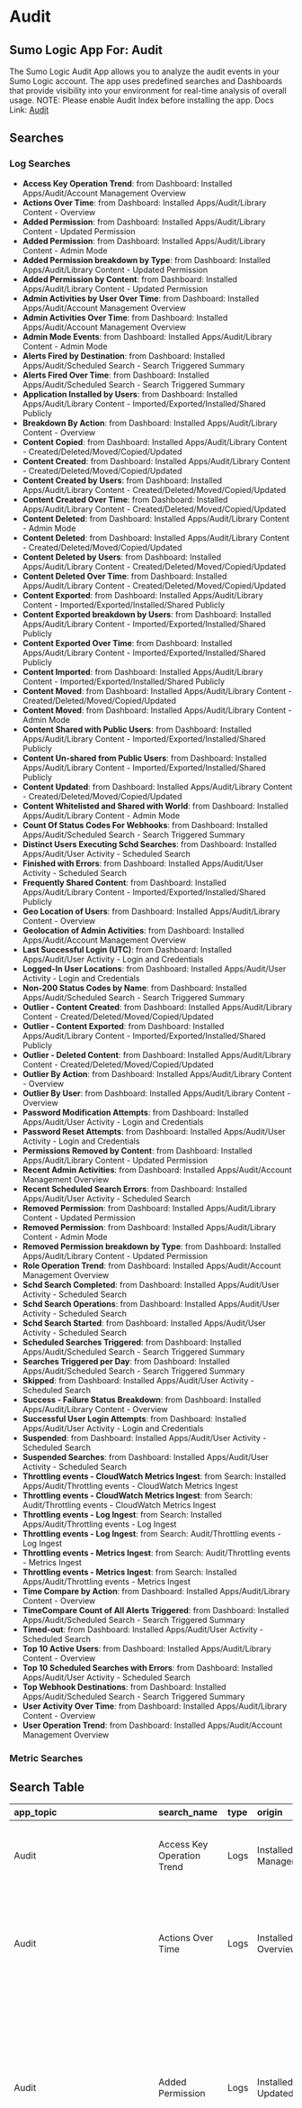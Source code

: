 # Audit
## Sumo Logic App For: Audit
The Sumo Logic Audit App allows you to analyze the audit events in your Sumo Logic account. The app uses predefined searches and Dashboards that provide visibility into your environment for real-time analysis of overall usage. NOTE: Please enable Audit Index before installing the app.
Docs Link: [Audit](https://help.sumologic.com/?cid=1054)

## Searches

### Log Searches

- **Access Key Operation Trend**: from Dashboard: Installed Apps/Audit/Account Management Overview 
- **Actions Over Time**: from Dashboard: Installed Apps/Audit/Library Content - Overview 
- **Added Permission**: from Dashboard: Installed Apps/Audit/Library Content - Updated Permission 
- **Added Permission**: from Dashboard: Installed Apps/Audit/Library Content - Admin Mode 
- **Added Permission breakdown by Type**: from Dashboard: Installed Apps/Audit/Library Content - Updated Permission 
- **Added Permission by Content**: from Dashboard: Installed Apps/Audit/Library Content - Updated Permission 
- **Admin Activities by User Over Time**: from Dashboard: Installed Apps/Audit/Account Management Overview 
- **Admin Activities Over Time**: from Dashboard: Installed Apps/Audit/Account Management Overview 
- **Admin Mode Events**: from Dashboard: Installed Apps/Audit/Library Content - Admin Mode 
- **Alerts Fired by Destination**: from Dashboard: Installed Apps/Audit/Scheduled Search - Search Triggered Summary 
- **Alerts Fired Over Time**: from Dashboard: Installed Apps/Audit/Scheduled Search - Search Triggered Summary 
- **Application Installed by Users**: from Dashboard: Installed Apps/Audit/Library Content - Imported/Exported/Installed/Shared Publicly 
- **Breakdown By Action**: from Dashboard: Installed Apps/Audit/Library Content - Overview 
- **Content Copied**: from Dashboard: Installed Apps/Audit/Library Content - Created/Deleted/Moved/Copied/Updated 
- **Content Created**: from Dashboard: Installed Apps/Audit/Library Content - Created/Deleted/Moved/Copied/Updated 
- **Content Created by Users**: from Dashboard: Installed Apps/Audit/Library Content - Created/Deleted/Moved/Copied/Updated 
- **Content Created Over Time**: from Dashboard: Installed Apps/Audit/Library Content - Created/Deleted/Moved/Copied/Updated 
- **Content Deleted**: from Dashboard: Installed Apps/Audit/Library Content - Admin Mode 
- **Content Deleted**: from Dashboard: Installed Apps/Audit/Library Content - Created/Deleted/Moved/Copied/Updated 
- **Content Deleted by Users**: from Dashboard: Installed Apps/Audit/Library Content - Created/Deleted/Moved/Copied/Updated 
- **Content Deleted Over Time**: from Dashboard: Installed Apps/Audit/Library Content - Created/Deleted/Moved/Copied/Updated 
- **Content Exported**: from Dashboard: Installed Apps/Audit/Library Content - Imported/Exported/Installed/Shared Publicly 
- **Content Exported breakdown by Users**: from Dashboard: Installed Apps/Audit/Library Content - Imported/Exported/Installed/Shared Publicly 
- **Content Exported Over Time**: from Dashboard: Installed Apps/Audit/Library Content - Imported/Exported/Installed/Shared Publicly 
- **Content Imported**: from Dashboard: Installed Apps/Audit/Library Content - Imported/Exported/Installed/Shared Publicly 
- **Content Moved**: from Dashboard: Installed Apps/Audit/Library Content - Created/Deleted/Moved/Copied/Updated 
- **Content Moved**: from Dashboard: Installed Apps/Audit/Library Content - Admin Mode 
- **Content Shared with Public Users**: from Dashboard: Installed Apps/Audit/Library Content - Imported/Exported/Installed/Shared Publicly 
- **Content Un-shared from Public Users**: from Dashboard: Installed Apps/Audit/Library Content - Imported/Exported/Installed/Shared Publicly 
- **Content Updated**: from Dashboard: Installed Apps/Audit/Library Content - Created/Deleted/Moved/Copied/Updated 
- **Content Whitelisted and Shared with World**: from Dashboard: Installed Apps/Audit/Library Content - Admin Mode 
- **Count Of Status Codes For Webhooks**: from Dashboard: Installed Apps/Audit/Scheduled Search - Search Triggered Summary 
- **Distinct Users Executing Schd Searches**: from Dashboard: Installed Apps/Audit/User Activity - Scheduled Search 
- **Finished with Errors**: from Dashboard: Installed Apps/Audit/User Activity - Scheduled Search 
- **Frequently Shared Content**: from Dashboard: Installed Apps/Audit/Library Content - Imported/Exported/Installed/Shared Publicly 
- **Geo Location of Users**: from Dashboard: Installed Apps/Audit/Library Content - Overview 
- **Geolocation of Admin Activities**: from Dashboard: Installed Apps/Audit/Account Management Overview 
- **Last Successful Login (UTC)**: from Dashboard: Installed Apps/Audit/User Activity - Login and Credentials 
- **Logged-In User Locations**: from Dashboard: Installed Apps/Audit/User Activity - Login and Credentials 
- **Non-200 Status Codes by Name**: from Dashboard: Installed Apps/Audit/Scheduled Search - Search Triggered Summary 
- **Outlier - Content Created**: from Dashboard: Installed Apps/Audit/Library Content - Created/Deleted/Moved/Copied/Updated 
- **Outlier - Content Exported**: from Dashboard: Installed Apps/Audit/Library Content - Imported/Exported/Installed/Shared Publicly 
- **Outlier - Deleted Content**: from Dashboard: Installed Apps/Audit/Library Content - Created/Deleted/Moved/Copied/Updated 
- **Outlier By Action**: from Dashboard: Installed Apps/Audit/Library Content - Overview 
- **Outlier By User**: from Dashboard: Installed Apps/Audit/Library Content - Overview 
- **Password Modification Attempts**: from Dashboard: Installed Apps/Audit/User Activity - Login and Credentials 
- **Password Reset Attempts**: from Dashboard: Installed Apps/Audit/User Activity - Login and Credentials 
- **Permissions Removed by Content**: from Dashboard: Installed Apps/Audit/Library Content - Updated Permission 
- **Recent Admin Activities**: from Dashboard: Installed Apps/Audit/Account Management Overview 
- **Recent Scheduled Search Errors**: from Dashboard: Installed Apps/Audit/User Activity - Scheduled Search 
- **Removed Permission**: from Dashboard: Installed Apps/Audit/Library Content - Updated Permission 
- **Removed Permission**: from Dashboard: Installed Apps/Audit/Library Content - Admin Mode 
- **Removed Permission breakdown by Type**: from Dashboard: Installed Apps/Audit/Library Content - Updated Permission 
- **Role Operation Trend**: from Dashboard: Installed Apps/Audit/Account Management Overview 
- **Schd Search Completed**: from Dashboard: Installed Apps/Audit/User Activity - Scheduled Search 
- **Schd Search Operations**: from Dashboard: Installed Apps/Audit/User Activity - Scheduled Search 
- **Schd Search Started**: from Dashboard: Installed Apps/Audit/User Activity - Scheduled Search 
- **Scheduled Searches Triggered**: from Dashboard: Installed Apps/Audit/Scheduled Search - Search Triggered Summary 
- **Searches Triggered per Day**: from Dashboard: Installed Apps/Audit/Scheduled Search - Search Triggered Summary 
- **Skipped**: from Dashboard: Installed Apps/Audit/User Activity - Scheduled Search 
- **Success - Failure Status Breakdown**: from Dashboard: Installed Apps/Audit/Library Content - Overview 
- **Successful User Login Attempts**: from Dashboard: Installed Apps/Audit/User Activity - Login and Credentials 
- **Suspended**: from Dashboard: Installed Apps/Audit/User Activity - Scheduled Search 
- **Suspended Searches**: from Dashboard: Installed Apps/Audit/User Activity - Scheduled Search 
- **Throttling events - CloudWatch Metrics Ingest**: from Search: Installed Apps/Audit/Throttling events - CloudWatch Metrics Ingest 
- **Throttling events - CloudWatch Metrics Ingest**: from Search: Audit/Throttling events - CloudWatch Metrics Ingest 
- **Throttling events - Log Ingest**: from Search: Installed Apps/Audit/Throttling events - Log Ingest 
- **Throttling events - Log Ingest**: from Search: Audit/Throttling events - Log Ingest 
- **Throttling events - Metrics Ingest**: from Search: Audit/Throttling events - Metrics Ingest 
- **Throttling events - Metrics Ingest**: from Search: Installed Apps/Audit/Throttling events - Metrics Ingest 
- **Time Compare by Action**: from Dashboard: Installed Apps/Audit/Library Content - Overview 
- **TimeCompare Count of All Alerts Triggered**: from Dashboard: Installed Apps/Audit/Scheduled Search - Search Triggered Summary 
- **Timed-out**: from Dashboard: Installed Apps/Audit/User Activity - Scheduled Search 
- **Top 10 Active Users**: from Dashboard: Installed Apps/Audit/Library Content - Overview 
- **Top 10 Scheduled Searches with Errors**: from Dashboard: Installed Apps/Audit/User Activity - Scheduled Search 
- **Top Webhook Destinations**: from Dashboard: Installed Apps/Audit/Scheduled Search - Search Triggered Summary 
- **User Activity Over Time**: from Dashboard: Installed Apps/Audit/Library Content - Overview 
- **User Operation Trend**: from Dashboard: Installed Apps/Audit/Account Management Overview

### Metric Searches


## Search Table

|app\_topic|search\_name|type|origin|search|
|:--|:--|:--|:--|:--|
|Audit|Access Key Operation Trend|Logs|Installed Apps/Audit/Account Management Overview|\_index=sumologic\_audit class=access\_key (action=create or action=delete or action=enable or action=disable) status=SUCCESS<br />\| where \_sourceCategory="account\_management"<br />\| timeslice 12h<br />\| count by \_timeslice, action<br />\| transpose row \_timeslice column action|
|Audit|Actions Over Time|Logs|Installed Apps/Audit/Library Content - Overview|\_view=sumologic\_audit   \_sourceCategory=user\_activity <br />\| where action in ("MANAGE\_PERMISSIONS" , "CREATE", "DELETE", "MOVE", "COPY", "UPDATE", "IMPORT", "EXPORT","INSTALL")<br />\| timeslice 1h<br />\|where if ("{{sourceuser}}" = "\*", true, sourceuser matches "{{sourceuser}}")<br />\|count by \_timeslice, action<br />\| transpose row \_timeslice column action<br />\| fillmissing timeslice(1h)|
|Audit|Added Permission|Logs|Installed Apps/Audit/Library Content - Updated Permission|\_view=sumologic\_audit \_sourceCategory=user\_activity<br />\| where action ="MANAGE\_PERMISSIONS"<br />\| parse "User \* updated the following permissions on \* \\"\*\\". \\nAdded: \*\\nRemoved: \*" as user,content\_type,content\_name,added\_permissions,removed\_permissions nodrop<br />\| parse regex field=added\_permissions "(?\<addedperm\>\\(.+?: .+?\\))" multi<br />\| parse regex field=addedperm "\\((?\<added\_permission\_to\>.+)\<(?\<permission\_target\>.+)\>: (?\<added\_permissions\>.+)\\)" <br />\| formatDate(fromMillis(\_messagetime), "MM-dd-yyyy HH:mm:ss") as date\_time<br />\|where if ("{{added\_permissions}}" = "\*", true, added\_permissions matches "{{added\_permissions}}")<br />\|count by  date\_time, sourceuser,content\_type,content\_name,added\_permission\_to, permission\_target, added\_permissions|
|Audit|Added Permission|Logs|Installed Apps/Audit/Library Content - Admin Mode|\_view=sumologic\_audit \_sourceCategory=user\_activity "AdminMode=true"<br />\| where action ="MANAGE\_PERMISSIONS"<br />\| parse "User \* updated the following permissions on \* \\"\*\\". \\nAdded: \*\\nRemoved: \*" as user,content\_type,content\_name,added\_permissions,removed\_permissions nodrop<br />\| parse regex field=added\_permissions "(?\<addedperm\>\\(.+?: .+?\\))" multi<br />\| parse regex field=addedperm "\\((?\<added\_permission\_to\>.+)\<(?\<permission\_target\>.+)\>: (?\<added\_permissions\>.+)\\)" <br />\| formatDate(fromMillis(\_messagetime), "MM-dd-yyyy HH:mm:ss") as date\_time<br />\|where if ("{{sourceuser}}" = "\*", true, sourceuser matches "{{sourceuser}}")<br />\|count by  date\_time, sourceuser,content\_type,content\_name,added\_permission\_to, permission\_target, added\_permissions|
|Audit|Added Permission breakdown by Type|Logs|Installed Apps/Audit/Library Content - Updated Permission|\_view=sumologic\_audit \_sourceCategory=user\_activity<br />\| where action ="MANAGE\_PERMISSIONS"<br />\| parse "User \* updated the following permissions on \* \\"\*\\". \\nAdded: \*\\nRemoved: \*" as user,content\_type,content\_name,added\_permissions,removed\_permissions nodrop<br />\| parse regex field=added\_permissions "(?\<addedperm\>\\(.+?: .+?\\))" multi<br />\| parse regex field=addedperm "\\((?\<added\_permission\_to\>.+)\<(?\<permission\_target\>.+)\>: (?\<added\_permissions\>.+)\\)"<br />\|where if ("{{added\_permissions}}" = "\*", true, added\_permissions matches "{{added\_permissions}}")<br />\|count by added\_permission\_to|
|Audit|Added Permission by Content|Logs|Installed Apps/Audit/Library Content - Updated Permission|\_view=sumologic\_audit \_sourceCategory=user\_activity<br />\| where action ="MANAGE\_PERMISSIONS"<br />\| parse "User \* updated the following permissions on \* \\"\*\\". \\nAdded: \*\\nRemoved: \*" as user,content\_type,content\_name,added\_permissions,removed\_permissions nodrop<br />\| parse regex field=added\_permissions "(?\<addedperm\>\\(.+?: .+?\\))" multi<br />\| parse regex field=addedperm "\\((?\<added\_permission\_to\>.+)\<(?\<permission\_target\>.+)\>: (?\<added\_permissions\>.+)\\)"<br />\|where if ("{{added\_permissions}}" = "\*", true, added\_permissions matches "{{added\_permissions}}")<br />\|count by content\_name <br />\| sort by \_count|
|Audit|Admin Activities by User Over Time|Logs|Installed Apps/Audit/Account Management Overview|\_index=sumologic\_audit <br />\| where \_sourceCategory="account\_management"<br />\| timeslice 12h<br />\| count by \_timeslice, sourceuser<br />\| transpose row \_timeslice column sourceuser|
|Audit|Admin Activities Over Time|Logs|Installed Apps/Audit/Account Management Overview|\_index=sumologic\_audit <br />\| where \_sourceCategory="account\_management"<br />\| timeslice 12h<br />\| count by \_timeslice, class<br />\| transpose row \_timeslice column class|
|Audit|Admin Mode Events|Logs|Installed Apps/Audit/Library Content - Admin Mode|\_view=sumologic\_audit \_sourceCategory=user\_activity "AdminMode=true"<br />\|where if ("{{sourceuser}}" = "\*", true, sourceuser matches "{{sourceuser}}")<br />\|count by sourceuser, \_raw|
|Audit|Alerts Fired by Destination|Logs|Installed Apps/Audit/Scheduled Search - Search Triggered Summary|\_index=sumologic\_audit and \_sourceName=SCHEDULED\_SEARCH triggered<br />\| parse "[AlertType=\*]" as type nodrop<br />\| parse "[Destination=\*]" as destination nodrop<br />\| parse "[Name=\*]" as name nodrop<br />\| count as count by destination<br />\| sort count|
|Audit|Alerts Fired Over Time|Logs|Installed Apps/Audit/Scheduled Search - Search Triggered Summary|<br />\_index=sumologic\_audit and \_sourceName=SCHEDULED\_SEARCH ("Scheduled search alert triggered")<br />\| parse "[Name=\*]" as SavedSearchName<br />\| parse "[AlertType=\*]" as AlertType nodrop<br />\| timeslice 1h<br />\| count by SavedSearchName, \_timeslice<br />\| transpose row \_timeslice column SavedSearchName|
|Audit/Library Content - Imported/Exported/Installed|Application Installed by Users|Logs|Installed Apps/Audit/Library Content - Imported/Exported/Installed/Shared Publicly|\_view=sumologic\_audit   \_sourceCategory=user\_activity<br />\| where action ="INSTALL"<br />\| parse "installed application (\*, \*) into folder \\"\*\\" as \\"\*\\"" as app\_name,app\_id,target\_folder\_location,app\_name2<br />\| formatDate(fromMillis(\_messagetime), "MM-dd-yyyy HH:mm:ss") as date\_time<br />\|where if ("{{sourceuser}}" = "\*", true, sourceuser matches "{{sourceuser}}")<br />\|count by date\_time,sourceuser, app\_name|
|Audit|Breakdown By Action|Logs|Installed Apps/Audit/Library Content - Overview|\_view=sumologic\_audit   \_sourceCategory=user\_activity <br />\| where action in ("MANAGE\_PERMISSIONS" , "CREATE", "DELETE", "MOVE", "COPY", "UPDATE", "IMPORT", "EXPORT","INSTALL")<br />\|where if ("{{sourceuser}}" = "\*", true, sourceuser matches "{{sourceuser}}")<br />\|count by  action|
|Audit/Library Content - Created/Deleted/Moved/Copied|Content Copied|Logs|Installed Apps/Audit/Library Content - Created/Deleted/Moved/Copied/Updated|\_view=sumologic\_audit   \_sourceCategory=user\_activity<br />\| parse "copied \* \\"\*\\" into folder \\"\*\\" as \\"\*\\"" as content\_type,content\_name,target\_folder\_location,copied\_content\_name<br />\| where action ="COPY"<br />\| formatDate(fromMillis(\_messagetime), "MM-dd-yyyy HH:mm:ss") as date\_time<br />\|where if ("{{sourceuser}}" = "\*", true, sourceuser matches "{{sourceuser}}")<br />\|count by date\_time, sourceuser, content\_type, content\_name,target\_folder\_location, copied\_content\_name<br />\| fields - \_count|
|Audit/Library Content - Created/Deleted/Moved/Copied|Content Created|Logs|Installed Apps/Audit/Library Content - Created/Deleted/Moved/Copied/Updated|\_view=sumologic\_audit   \_sourceCategory=user\_activity<br />\| parse "created \* \\"\*\\" into folder \\"\*\\"" as content\_type,content\_name,folder\_location<br />\| where action ="CREATE"<br />\| formatDate(fromMillis(\_messagetime), "MM-dd-yyyy HH:mm:ss") as date\_time<br />\|where if ("{{sourceuser}}" = "\*", true, sourceuser matches "{{sourceuser}}")<br />\|count by date\_time, sourceuser, content\_type, content\_name, folder\_location<br />\| fields - \_count|
|Audit/Library Content - Created/Deleted/Moved/Copied|Content Created by Users|Logs|Installed Apps/Audit/Library Content - Created/Deleted/Moved/Copied/Updated|\_view=sumologic\_audit   \_sourceCategory=user\_activity<br />\| parse "created \* \\"\*\\" into folder \\"\*\\"" as content\_type,content\_name,folder\_location<br />\| where action ="CREATE"<br />\|where if ("{{sourceuser}}" = "\*", true, sourceuser matches "{{sourceuser}}")<br />\|count by  sourceuser|
|Audit/Library Content - Created/Deleted/Moved/Copied|Content Created Over Time|Logs|Installed Apps/Audit/Library Content - Created/Deleted/Moved/Copied/Updated|\_view=sumologic\_audit   \_sourceCategory=user\_activity<br />\| parse "created \* \\"\*\\" into folder \\"\*\\"" as content\_type,content\_name,folder\_location<br />\| where action ="CREATE"<br />\| timeslice 1h<br />\|where if ("{{sourceuser}}" = "\*", true, sourceuser matches "{{sourceuser}}")<br />\|count by \_timeslice, sourceuser<br />\| transpose row \_timeslice column sourceuser<br />\| fillmissing timeslice(1h)|
|Audit|Content Deleted|Logs|Installed Apps/Audit/Library Content - Admin Mode|\_view=sumologic\_audit   \_sourceCategory=user\_activity "AdminMode=true"<br />\| parse "User \* deleted \* \\"\*\\"" as sourceuser,content\_type,content\_name<br />\| where action ="DELETE"<br />\| formatDate(fromMillis(\_messagetime), "MM-dd-yyyy HH:mm:ss") as date\_time<br />\|where if ("{{sourceuser}}" = "\*", true, sourceuser matches "{{sourceuser}}")<br />\|count by date\_time, sourceuser, content\_type, content\_name<br />\| fields - \_count|
|Audit/Library Content - Created/Deleted/Moved/Copied|Content Deleted|Logs|Installed Apps/Audit/Library Content - Created/Deleted/Moved/Copied/Updated|\_view=sumologic\_audit   \_sourceCategory=user\_activity<br />\| parse "User \* deleted \* \\"\*\\" in folder \\"\*\\"" as sourceuser,content\_type,content\_name, source\_folder<br />\| where action ="DELETE"<br />\| formatDate(fromMillis(\_messagetime), "MM-dd-yyyy HH:mm:ss") as date\_time<br />\|where if ("{{sourceuser}}" = "\*", true, sourceuser matches "{{sourceuser}}")<br />\|count by date\_time, sourceuser, content\_type, content\_name, source\_folder<br />\| fields - \_count|
|Audit/Library Content - Created/Deleted/Moved/Copied|Content Deleted by Users|Logs|Installed Apps/Audit/Library Content - Created/Deleted/Moved/Copied/Updated|\_view=sumologic\_audit   \_sourceCategory=user\_activity<br />\| where action ="DELETE"<br />\|where if ("{{sourceuser}}" = "\*", true, sourceuser matches "{{sourceuser}}")<br />\|count by  sourceuser|
|Audit/Library Content - Created/Deleted/Moved/Copied|Content Deleted Over Time|Logs|Installed Apps/Audit/Library Content - Created/Deleted/Moved/Copied/Updated|\_view=sumologic\_audit   \_sourceCategory=user\_activity<br />\| where action ="DELETE"<br />\| timeslice 1h<br />\|where if ("{{sourceuser}}" = "\*", true, sourceuser matches "{{sourceuser}}")<br />\|count by \_timeslice, sourceuser<br />\| transpose row \_timeslice column sourceuser<br />\| fillmissing timeslice(1h)|
|Audit/Library Content - Imported/Exported/Installed|Content Exported|Logs|Installed Apps/Audit/Library Content - Imported/Exported/Installed/Shared Publicly|\_view=sumologic\_audit   \_sourceCategory=user\_activity<br />\| where action ="EXPORT"<br />\| parse "exported \* \\"\*\\"" as content\_type,content\_name<br />\| formatDate(fromMillis(\_messagetime), "MM-dd-yyyy HH:mm:ss") as date\_time<br />\|where if ("{{sourceuser}}" = "\*", true, sourceuser matches "{{sourceuser}}")<br />\|count by date\_time, sourceuser, content\_type, content\_name<br />\| fields - \_count<br />|
|Audit/Library Content - Imported/Exported/Installed|Content Exported breakdown by Users|Logs|Installed Apps/Audit/Library Content - Imported/Exported/Installed/Shared Publicly|\_view=sumologic\_audit   \_sourceCategory=user\_activity<br />\| where action ="EXPORT"<br />\|where if ("{{sourceuser}}" = "\*", true, sourceuser matches "{{sourceuser}}")<br />\|count by sourceuser|
|Audit/Library Content - Imported/Exported/Installed|Content Exported Over Time|Logs|Installed Apps/Audit/Library Content - Imported/Exported/Installed/Shared Publicly|\_view=sumologic\_audit   \_sourceCategory=user\_activity<br />\| where action ="EXPORT"<br />\| parse "exported \* \\"\*\\"" as content\_type,content\_name<br />\| timeslice 1h<br />\|where if ("{{sourceuser}}" = "\*", true, sourceuser matches "{{sourceuser}}")<br />\|count by \_timeslice, sourceuser<br />\| transpose row \_timeslice column sourceuser<br />\| fillmissing timeslice(1h)|
|Audit/Library Content - Imported/Exported/Installed|Content Imported|Logs|Installed Apps/Audit/Library Content - Imported/Exported/Installed/Shared Publicly|\_view=sumologic\_audit   \_sourceCategory=user\_activity<br />\| where action ="IMPORT"<br />\| parse "imported \* \\"\*\\" into folder \\"\*\\"" as content\_type,content\_name,target\_folder\_location<br />\| formatDate(fromMillis(\_messagetime), "MM-dd-yyyy HH:mm:ss") as date\_time<br />\|where if ("{{sourceuser}}" = "\*", true, sourceuser matches "{{sourceuser}}")<br />\|count by date\_time, sourceuser, content\_type, content\_name, target\_folder\_location<br />\| fields - \_count<br />|
|Audit/Library Content - Created/Deleted/Moved/Copied|Content Moved|Logs|Installed Apps/Audit/Library Content - Created/Deleted/Moved/Copied/Updated|\_view=sumologic\_audit   \_sourceCategory=user\_activity<br />\| parse "moved \* \\"\*\\" into folder \\"\*\\"" as content\_type,content\_name,target\_folder\_location<br />\| where action ="MOVE"<br />\| formatDate(fromMillis(\_messagetime), "MM-dd-yyyy HH:mm:ss") as date\_time<br />\|where if ("{{sourceuser}}" = "\*", true, sourceuser matches "{{sourceuser}}")<br />\|count by date\_time, sourceuser, content\_type, content\_name, target\_folder\_location<br />\| fields - \_count|
|Audit|Content Moved|Logs|Installed Apps/Audit/Library Content - Admin Mode|\_view=sumologic\_audit   \_sourceCategory=user\_activity "AdminMode=true"<br />\| parse "moved \* \\"\*\\" into folder \*" as content\_type,content\_name,target\_folder\_location<br />\| where action ="MOVE"<br />\| formatDate(fromMillis(\_messagetime), "MM-dd-yyyy HH:mm:ss") as date\_time<br />\|where if ("{{sourceuser}}" = "\*", true, sourceuser matches "{{sourceuser}}")<br />\|count by date\_time, sourceuser, content\_type, content\_name, target\_folder\_location<br />\| fields - \_count|
|Audit/Library Content - Imported/Exported/Installed|Content Shared with Public Users|Logs|Installed Apps/Audit/Library Content - Imported/Exported/Installed/Shared Publicly|\_view=sumologic\_audit \_sourceCategory=user\_activity "updated visibility"<br />\| where action ="MANAGE\_PERMISSIONS"<br />\| parse "updated visibility of \* \\"\*\\" to \*" as content\_type,content\_name,visibility\_level<br />\| where visibility\_level in ("World", "Whitelist")<br />\| formatDate(fromMillis(\_messagetime), "MM-dd-yyyy HH:mm:ss") as date\_time<br />\|where if ("{{sourceuser}}" = "\*", true, sourceuser matches "{{sourceuser}}")<br />\|count by date\_time, sourceuser, content\_type,content\_name,visibility\_level<br />\| sort by visibility\_level<br />\| fields - \_count<br />|
|Audit/Library Content - Imported/Exported/Installed|Content Un-shared from Public Users|Logs|Installed Apps/Audit/Library Content - Imported/Exported/Installed/Shared Publicly|\_view=sumologic\_audit \_sourceCategory=user\_activity "updated visibility"<br />\| where action ="MANAGE\_PERMISSIONS"<br />\| parse "updated visibility of \* \\"\*\\" to \*" as content\_type,content\_name,visibility\_level<br />\| formatDate(fromMillis(\_messagetime), "MM-dd-yyyy HH:mm:ss") as date\_time<br />\|where if ("{{sourceuser}}" = "\*", true, sourceuser matches "{{sourceuser}}")<br />\|count by date\_time, sourceuser, content\_type,content\_name<br />|
|Audit/Library Content - Created/Deleted/Moved/Copied|Content Updated|Logs|Installed Apps/Audit/Library Content - Created/Deleted/Moved/Copied/Updated|\_view=sumologic\_audit   \_sourceCategory=user\_activity "updated name/description"<br />\| where action ="UPDATE"<br />\| formatDate(fromMillis(\_messagetime), "MM-dd-yyyy HH:mm:ss") as date\_time<br />\| parse "updated name/description of \* \\"\*\\" from (\*,\*) to (\*,\*)" as content\_type,content\_name,old\_name,old\_desc,new\_name,new\_desc<br />\|where if ("{{sourceuser}}" = "\*", true, sourceuser matches "{{sourceuser}}")<br />\|count by date\_time, sourceuser, content\_type,content\_name,old\_name,old\_desc,new\_name,new\_desc|
|Audit|Content Whitelisted and Shared with World|Logs|Installed Apps/Audit/Library Content - Admin Mode|\_view=sumologic\_audit \_sourceCategory=user\_activity "updated visibility" "AdminMode=true" (World or Whitelist)<br />\| where action ="MANAGE\_PERMISSIONS"<br />\| parse "updated visibility of \* \\"\*\\" to \*" as content\_type,content\_name,visibility\_level<br />\| formatDate(fromMillis(\_messagetime), "MM-dd-yyyy HH:mm:ss") as date\_time<br />\|where if ("{{sourceuser}}" = "\*", true, sourceuser matches "{{sourceuser}}")<br />\|count by date\_time, sourceuser, content\_type,content\_name,visibility\_level<br />\| sort by visibility\_level<br />\| fields - \_count|
|Audit|Count Of Status Codes For Webhooks|Logs|Installed Apps/Audit/Scheduled Search - Search Triggered Summary|\_index=sumologic\_audit and \_sourceName=SCHEDULED\_SEARCH ("Scheduled search alert triggered")<br />\| parse "[StatusCode=\*]" as Status\_Code<br />\| parse "[Name=\*]" as SavedSearchName<br />\| parse "[AlertType=\*]" as AlertType nodrop<br />\| count by Status\_Code<br />\| sort by \_count|
|Audit|Distinct Users Executing Schd Searches|Logs|Installed Apps/Audit/User Activity - Scheduled Search|\_index=sumologic\_audit class=scheduled\_search action=START<br />\| where \_sourceCategory="scheduled\_search"<br />\| KV "Name", "SchSearchId", "SchTime"<br />\| timeslice 1h<br />\| count\_distinct(sourceuser) as count by \_timeslice|
|Audit|Finished with Errors|Logs|Installed Apps/Audit/User Activity - Scheduled Search|\_index=sumologic\_audit class=scheduled\_search action=FINISH status=FAILURE<br />\| where \_sourceCategory="scheduled\_search" <br />\| KV "Name", "SchSearchId", "SchTime"<br />\| count|
|Audit/Library Content - Imported/Exported/Installed|Frequently Shared Content|Logs|Installed Apps/Audit/Library Content - Imported/Exported/Installed/Shared Publicly|\_view=sumologic\_audit \_sourceCategory=user\_activity //"updated visibility"<br />\| where action ="MANAGE\_PERMISSIONS"<br />\| parse "updated visibility of \* \\"\*\\" to \*" as content\_type,content\_name,visibility\_level<br />\|where if ("{{sourceuser}}" = "\*", true, sourceuser matches "{{sourceuser}}")<br />\|count by content\_name<br />|
|Audit|Geo Location of Users|Logs|Installed Apps/Audit/Library Content - Overview|\_view=sumologic\_audit   \_sourceCategory=user\_activity \| where action in ("MANAGE\_PERMISSIONS" , "CREATE", "DELETE", "MOVE", "COPY", "UPDATE", "IMPORT", "EXPORT","INSTALL")<br />\| lookup latitude, longitude, country\_code, country\_name, region, city, postal\_code from geo://location on ip = \_sourceHost<br />\|where if ("{{sourceuser}}" = "\*", true, sourceuser matches "{{sourceuser}}")<br />\|count by latitude, longitude, country\_code, country\_name, region, city, postal\_code<br />\| sort \_count|
|Audit|Geolocation of Admin Activities|Logs|Installed Apps/Audit/Account Management Overview|\_index=sumologic\_audit <br />\| where \_sourceCategory="account\_management"<br />\| lookup latitude, longitude, country\_code, country\_name, region, city, postal\_code from geo://location on ip = \_sourceHost <br />\| count by latitude, longitude, country\_code, country\_name, region, city, postal\_code <br />\| sort \_count|
|Audit|Last Successful Login (UTC)|Logs|Installed Apps/Audit/User Activity - Login and Credentials|\_index=sumologic\_audit action=login status=SUCCESS<br />\| where \_sourceCategory="user\_activity"<br />\| withtime \_messageTime<br />\| most\_recent(\_messageTime\_withtime) as last\_login by sourceuser,\_sourceHost<br />\| formatDate(fromMillis(last\_login), "MM-dd-yyyy HH:mm:ss.SSS", "UTC") as last\_login<br />\| \_sourceHost as Host<br />\| fields -\_sourceHost<br />\| fields sourceuser, host, last\_login<br />\| sort by last\_login|
|Audit|Logged-In User Locations|Logs|Installed Apps/Audit/User Activity - Login and Credentials|\_index=sumologic\_audit action=login status=SUCCESS<br />\| where \_sourceCategory="user\_activity"<br />\| lookup latitude, longitude, country\_code, country\_name, region, city, postal\_code from geo://location on ip = \_sourceHost <br />\| count by latitude, longitude, country\_code, country\_name, region, city, postal\_code <br />\| sort \_count|
|Audit|Non-200 Status Codes by Name|Logs|Installed Apps/Audit/Scheduled Search - Search Triggered Summary|\_index=sumologic\_audit and \_sourceName=SCHEDULED\_SEARCH ("Scheduled search alert triggered")<br />\| parse "[StatusCode=\*]" as Status\_Code<br />\| parse "[Name=\*]" as SavedSearchName<br />\| parse "[AlertType=\*]" as AlertType nodrop<br />\| where !(Status\_Code matches "2\*")<br />\| count by SavedSearchName, Status\_Code<br />\| sort by \_count|
|Audit/Library Content - Created/Deleted/Moved/Copied|Outlier - Content Created|Logs|Installed Apps/Audit/Library Content - Created/Deleted/Moved/Copied/Updated|\_view=sumologic\_audit   \_sourceCategory=user\_activity<br />\| parse "created \* \\"\*\\" into folder \\"\*\\"" as content\_type,content\_name,folder\_location<br />\| where action ="CREATE"<br />\| timeslice 1h<br />\|where if ("{{sourceuser}}" = "\*", true, sourceuser matches "{{sourceuser}}")<br />\|count by \_timeslice<br />\| outlier \_count|
|Audit/Library Content - Imported/Exported/Installed|Outlier - Content Exported|Logs|Installed Apps/Audit/Library Content - Imported/Exported/Installed/Shared Publicly|\_view=sumologic\_audit   \_sourceCategory=user\_activity<br />\| where action ="EXPORT"<br />\| parse "exported \* \\"\*\\"" as content\_type,content\_name<br />\| timeslice 1h<br />\|where if ("{{sourceuser}}" = "\*", true, sourceuser matches "{{sourceuser}}")<br />\|count by \_timeslice<br />\| outlier \_count|
|Audit/Library Content - Created/Deleted/Moved/Copied|Outlier - Deleted Content|Logs|Installed Apps/Audit/Library Content - Created/Deleted/Moved/Copied/Updated|\_view=sumologic\_audit   \_sourceCategory=user\_activity<br />\| parse "User \* deleted \* \\"\*\\"" as src\_user,content\_type,content\_name<br />\| where action ="DELETE"<br />\| timeslice 1h<br />\|where if ("{{sourceuser}}" = "\*", true, sourceuser matches "{{sourceuser}}")<br />\|count by \_timeslice<br />\| outlier \_count|
|Audit|Outlier By Action|Logs|Installed Apps/Audit/Library Content - Overview|\_view=sumologic\_audit   \_sourceCategory=user\_activity <br />\| where action in ("MANAGE\_PERMISSIONS" , "CREATE", "DELETE", "MOVE", "COPY", "UPDATE", "IMPORT", "EXPORT","INSTALL")<br />\| timeslice 1h<br />\|where if ("{{sourceuser}}" = "\*", true, sourceuser matches "{{sourceuser}}")<br />\|count by \_timeslice, action<br />\| outlier \_count by action <br />\| fields \_timeslice,action, \_count\_violation<br />\| transpose row \_timeslice column action|
|Audit|Outlier By User|Logs|Installed Apps/Audit/Library Content - Overview|\_view=sumologic\_audit   \_sourceCategory=user\_activity <br />\| where action in ("MANAGE\_PERMISSIONS" , "CREATE", "DELETE", "MOVE", "COPY", "UPDATE", "IMPORT", "EXPORT","INSTALL")<br />\| timeslice 1h<br />\|where if ("{{sourceuser}}" = "\*", true, sourceuser matches "{{sourceuser}}")<br />\|count by \_timeslice, sourceuser<br />\| outlier \_count by sourceuser <br />\| fields \_timeslice,sourceuser, \_count\_violation<br />\| transpose row \_timeslice column sourceuser|
|Audit|Password Modification Attempts|Logs|Installed Apps/Audit/User Activity - Login and Credentials|\_index=sumologic\_audit class=PASSWORD action=MODIFY<br />\| where \_sourceCategory="user\_activity"<br />\| timeslice 1d<br />\| count by \_timeslice, status<br />\| transpose row \_timeslice column status|
|Audit|Password Reset Attempts|Logs|Installed Apps/Audit/User Activity - Login and Credentials|\_index=sumologic\_audit class=PASSWORD action=RESET<br />\| where \_sourceCategory="user\_activity"<br />\| timeslice 1d<br />\| count by \_timeslice, status<br />\| transpose row \_timeslice column status|
|Audit|Permissions Removed by Content|Logs|Installed Apps/Audit/Library Content - Updated Permission|\_view=sumologic\_audit \_sourceCategory=user\_activity<br />\| where action ="MANAGE\_PERMISSIONS"<br />\| parse "User \* updated the following permissions on \* \\"\*\\". \\nAdded: \*\\nRemoved: \*" as user,content\_type,content\_name,added\_permissions,removed\_permissions nodrop<br />\| parse regex field=removed\_permissions "(?\<removedperm\>\\(.+?: .+?\\))" multi<br />\| parse regex field=removedperm "\\((?\<removed\_permission\_from\>.+)\<(?\<permission\_target\>.+)\>: (?\<removed\_permissions\>.+)\\)"<br />\|where if ("{{added\_permissions}}" = "\*", true, added\_permissions matches "{{added\_permissions}}")<br />\|count by content\_name<br />\| sort by \_count|
|Audit|Recent Admin Activities|Logs|Installed Apps/Audit/Account Management Overview|\_index=sumologic\_audit <br />\| where \_sourceCategory="account\_management"<br />\| count as count by \_messagetime, sourceuser, action, class, target, status \| sort by \_messagetime<br />\| formatDate(fromMillis(\_messagetime), "MM-dd-yyyy HH:mm:ss.SSS", "UTC") as time<br />\| fields -\_messagetime, count<br />\| fields time, sourceuser, action, class, target, status|
|Audit|Recent Scheduled Search Errors|Logs|Installed Apps/Audit/User Activity - Scheduled Search|\_index=sumologic\_audit class=scheduled\_search (action=TIMEOUT or action=SUSPEND or action=SKIP or status=FAILURE)<br />\| where \_sourceCategory="scheduled\_search"<br />\| KV "Name", "SchSearchId", "SchTime"<br />\| count as count by SchTime, Name, SchSearchId, sourceuser, action, status \| sort by SchTime \| limit 10<br />\| fields -count|
|Audit|Removed Permission|Logs|Installed Apps/Audit/Library Content - Updated Permission|\_view=sumologic\_audit \_sourceCategory=user\_activity<br />\| where action ="MANAGE\_PERMISSIONS"<br />\| parse "User \* updated the following permissions on \* \\"\*\\". \\nAdded: \*\\nRemoved: \*" as user,content\_type,content\_name,added\_permissions,removed\_permissions nodrop<br />\| parse regex field=removed\_permissions "(?\<removedperm\>\\(.+?: .+?\\))" multi<br />\| parse regex field=removedperm "\\((?\<removed\_permission\_from\>.+)\<(?\<permission\_target\>.+)\>: (?\<removed\_permissions\>.+)\\)" <br />\| formatDate(fromMillis(\_messagetime), "MM-dd-yyyy HH:mm:ss") as date\_time<br />\|where if ("{{added\_permissions}}" = "\*", true, added\_permissions matches "{{added\_permissions}}")<br />\|count by date\_time, sourceuser,content\_type,content\_name, removed\_permission\_from, permission\_target, removed\_permissions|
|Audit|Removed Permission|Logs|Installed Apps/Audit/Library Content - Admin Mode|\_view=sumologic\_audit \_sourceCategory=user\_activity "AdminMode=true"<br />\| where action ="MANAGE\_PERMISSIONS"<br />\| parse "User \* updated the following permissions on \* \\"\*\\". \\nAdded: \*\\nRemoved: \*" as user,content\_type,content\_name,added\_permissions,removed\_permissions nodrop<br />\| parse regex field=removed\_permissions "(?\<removedperm\>\\(.+?: .+?\\))" multi<br />\| parse regex field=removedperm "\\((?\<removed\_permission\_from\>.+)\<(?\<permission\_target\>.+)\>: (?\<removed\_permissions\>.+)\\)" <br />\| formatDate(fromMillis(\_messagetime), "MM-dd-yyyy HH:mm:ss") as date\_time<br />\|where if ("{{sourceuser}}" = "\*", true, sourceuser matches "{{sourceuser}}")<br />\|count by date\_time, sourceuser,content\_type,content\_name, removed\_permission\_from, permission\_target, removed\_permissions<br />|
|Audit|Removed Permission breakdown by Type|Logs|Installed Apps/Audit/Library Content - Updated Permission|\_view=sumologic\_audit \_sourceCategory=user\_activity<br />\| where action ="MANAGE\_PERMISSIONS"<br />\| parse "User \* updated the following permissions on \* \\"\*\\". \\nAdded: \*\\nRemoved: \*" as user,content\_type,content\_name,added\_permissions,removed\_permissions nodrop<br />\| parse regex field=removed\_permissions "(?\<removedperm\>\\(.+?: .+?\\))" multi<br />\| parse regex field=removedperm "\\((?\<removed\_permission\_from\>.+)\<(?\<permission\_target\>.+)\>: (?\<removed\_permissions\>.+)\\)"<br />\|where if ("{{added\_permissions}}" = "\*", true, added\_permissions matches "{{added\_permissions}}")<br />\|count by removed\_permission\_from|
|Audit|Role Operation Trend|Logs|Installed Apps/Audit/Account Management Overview|\_index=sumologic\_audit class=role (action=create or action=delete or action=modify) status=SUCCESS<br />\| where \_sourceCategory="account\_management"<br />\| timeslice 12h<br />\| count by \_timeslice, action<br />\| transpose row \_timeslice column action|
|Audit|Schd Search Completed|Logs|Installed Apps/Audit/User Activity - Scheduled Search|\_index=sumologic\_audit class=scheduled\_search action=FINISH<br />\| where \_sourceCategory="scheduled\_search"<br />\| KV "Name", "SchSearchId", "SchTime"<br />\| timeslice 1h<br />\| count as count by \_timeslice,status<br />\| transpose row \_timeslice column status|
|Audit|Schd Search Operations|Logs|Installed Apps/Audit/User Activity - Scheduled Search|\_index=sumologic\_audit class=scheduled\_search (action=CREATE or action=UPDATE or action=DELETE)<br />\| where \_sourceCategory="scheduled\_search"<br />\| timeslice 12h<br />\| count by \_timeslice, action<br />\| transpose row \_timeslice column action|
|Audit|Schd Search Started|Logs|Installed Apps/Audit/User Activity - Scheduled Search|\_index=sumologic\_audit class=scheduled\_search action=START<br />\| where \_sourceCategory="scheduled\_search"<br />\| KV "Name", "SchSearchId", "SchTime"<br />\| timeslice 1h<br />\| count as count by \_timeslice, status<br />\| transpose row \_timeslice column status|
|Audit|Scheduled Searches Triggered|Logs|Installed Apps/Audit/Scheduled Search - Search Triggered Summary|<br />\_index=sumologic\_audit and \_sourceName=SCHEDULED\_SEARCH ("Scheduled search alert triggered")<br />\| parse "[Name=\*]" as SavedSearchName<br />\| parse "[AlertType=\*]" as AlertType nodrop<br />\| count by SavedSearchName<br />\| sort by \_count|
|Audit|Searches Triggered per Day|Logs|Installed Apps/Audit/Scheduled Search - Search Triggered Summary|<br />\_index=sumologic\_audit and \_sourceName=SCHEDULED\_SEARCH ("Scheduled search alert triggered")<br />\| parse "[Name=\*]" as SavedSearchName<br /><br />\| parse "[AlertType=\*]" as AlertType nodrop<br />\| timeslice 1d<br />\| count by AlertType, \_timeslice<br />\| transpose row \_timeslice column AlertType<br />|
|Audit|Skipped|Logs|Installed Apps/Audit/User Activity - Scheduled Search|\_index=sumologic\_audit class=scheduled\_search action=SKIP<br />\| where \_sourceCategory="scheduled\_search"<br />\| KV "Name", "SchSearchId", "SchTime"<br />\| count|
|Audit|Success - Failure Status Breakdown|Logs|Installed Apps/Audit/Library Content - Overview|\_view=sumologic\_audit   \_sourceCategory=user\_activity <br />\| where action in ("MANAGE\_PERMISSIONS" , "CREATE", "DELETE", "MOVE", "COPY", "UPDATE", "IMPORT", "EXPORT","INSTALL")<br />\|where if ("{{sourceuser}}" = "\*", true, sourceuser matches "{{sourceuser}}")<br />\|count by status|
|Audit|Successful User Login Attempts|Logs|Installed Apps/Audit/User Activity - Login and Credentials|\_index=sumologic\_audit action=login status=SUCCESS<br />\| where \_sourceCategory="user\_activity" <br />\| timeslice by 1d<br />\| count as count by \_timeslice|
|Audit|Suspended|Logs|Installed Apps/Audit/User Activity - Scheduled Search|\_index=sumologic\_audit class=scheduled\_search action=SUSPEND<br />\| where \_sourceCategory="scheduled\_search"<br />\| KV "Name", "SchSearchId"<br />\| count|
|Audit|Suspended Searches|Logs|Installed Apps/Audit/User Activity - Scheduled Search|\_index=sumologic\_audit class=scheduled\_search action=SUSPEND<br />\| where \_sourceCategory="scheduled\_search"<br />\| KV "Name", "SchSearchId"<br />\| count as count by \_messagetime, Name, SchSearchId, sourceuser<br />\| sort by \_messagetime<br />\| formatDate(fromMillis(\_messagetime), "MM-dd-yyyy HH:mm:ss.SSS", "UTC") as time<br />\| fields -count,\_messagetime<br />\| fields time,name,SchSearchId, sourceuser|
|Audit|Throttling events - CloudWatch Metrics Ingest|Logs|Installed Apps/Audit/Throttling events - CloudWatch Metrics Ingest|\_index=sumologic\_audit \_sourceCategory=account\_management \_sourceName=COLLECTOR CloudWatch|
|Audit|Throttling events - CloudWatch Metrics Ingest|Logs|Audit/Throttling events - CloudWatch Metrics Ingest|\_index=sumologic\_audit \_sourceCategory=account\_management \_sourceName=COLLECTOR|
|Audit|Throttling events - Log Ingest|Logs|Installed Apps/Audit/Throttling events - Log Ingest|\_index=sumologic\_audit \_sourceCategory=account\_management \_sourceName=VOLUME\_QUOTA AND LogIngest |
|Audit|Throttling events - Log Ingest|Logs|Audit/Throttling events - Log Ingest|\_index=sumologic\_audit \_sourceCategory=account\_management \_sourceName=VOLUME\_QUOTA AND LogIngest |
|Audit|Throttling events - Metrics Ingest|Logs|Audit/Throttling events - Metrics Ingest|\_index=sumologic\_audit \_sourceCategory=account\_management \_sourceName=VOLUME\_QUOTA AND MetricIngest |
|Audit|Throttling events - Metrics Ingest|Logs|Installed Apps/Audit/Throttling events - Metrics Ingest|\_index=sumologic\_audit \_sourceCategory=account\_management \_sourceName=VOLUME\_QUOTA AND MetricIngest |
|Audit|Time Compare by Action|Logs|Installed Apps/Audit/Library Content - Overview|\_view=sumologic\_audit \_sourceCategory=user\_activity<br />\| where action in ("MANAGE\_PERMISSIONS" , "CREATE", "DELETE", "MOVE", "COPY", "UPDATE", "IMPORT", "EXPORT","INSTALL")<br />\|where if ("{{sourceuser}}" = "\*", true, sourceuser matches "{{sourceuser}}")<br />\|count by action<br />\| sort by \_count \| compare with timeshift 1d|
|Audit|TimeCompare Count of All Alerts Triggered|Logs|Installed Apps/Audit/Scheduled Search - Search Triggered Summary|\_index=sumologic\_audit and \_sourceName=SCHEDULED\_SEARCH ("Scheduled search alert triggered") <br />\| timeslice 15m<br />\| count by \_timeslice \| compare with timeshift 1d 7|
|Audit|Timed-out|Logs|Installed Apps/Audit/User Activity - Scheduled Search|\_index=sumologic\_audit class=scheduled\_search action=TIMEOUT status=FAILURE<br />\| where \_sourceCategory="scheduled\_search"<br />\| KV "Name", "SchSearchId", "SchTime"<br />\| count|
|Audit|Top 10 Active Users|Logs|Installed Apps/Audit/Library Content - Overview|\_view=sumologic\_audit   \_sourceCategory=user\_activity <br />\| where action in ("MANAGE\_PERMISSIONS" , "CREATE", "DELETE", "MOVE", "COPY", "UPDATE", "IMPORT", "EXPORT","INSTALL")<br />\|where if ("{{sourceuser}}" = "\*", true, sourceuser matches "{{sourceuser}}")<br />\|count by  sourceuser<br />\| sort by \_count<br />\| limit 10|
|Audit|Top 10 Scheduled Searches with Errors|Logs|Installed Apps/Audit/User Activity - Scheduled Search|\_index=sumologic\_audit class=scheduled\_search (action=TIMEOUT or action=SUSPEND or action=SKIP or status=FAILURE)<br />\| where \_sourceCategory="scheduled\_search"<br />\| KV "Name", "SchSearchId", "SchTime"<br />\| count as count by Name, SchSearchId, sourceuser \| sort by count \| limit 10|
|Audit|Top Webhook Destinations|Logs|Installed Apps/Audit/Scheduled Search - Search Triggered Summary|\_index=sumologic\_audit and \_sourceName=SCHEDULED\_SEARCH ("Scheduled search alert triggered")<br />\| parse "[Destination=\*]" as Destination<br />\| parse "[StatusCode=\*]" as Status\_Code<br />\| parse "[Name=\*]" as SavedSearchName<br />\| parse "[AlertType=\*]" as AlertType nodrop<br />\| count by Destination<br />\| sort by \_count|
|Audit|User Activity Over Time|Logs|Installed Apps/Audit/Library Content - Overview|\_view=sumologic\_audit   \_sourceCategory=user\_activity <br />\| where action in ("MANAGE\_PERMISSIONS" , "CREATE", "DELETE", "MOVE", "COPY", "UPDATE", "IMPORT", "EXPORT","INSTALL")<br />\| timeslice 1h<br />\|where if ("{{sourceuser}}" = "\*", true, sourceuser matches "{{sourceuser}}")<br />\|count by \_timeslice, sourceuser<br />\| transpose row \_timeslice column sourceuser<br />\| fillmissing timeslice(1h)|
|Audit|User Operation Trend|Logs|Installed Apps/Audit/Account Management Overview|\_index=sumologic\_audit class=user (action=create or action=disable or action=modify) status=SUCCESS<br />\| where \_sourceCategory="account\_management"<br />\| timeslice 12h<br />\| count by \_timeslice, action<br />\| transpose row \_timeslice column action|

